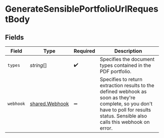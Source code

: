 # GenerateSensiblePortfolioUrlRequestBody


## Fields

| Field                                                                                                                                                                               | Type                                                                                                                                                                                | Required                                                                                                                                                                            | Description                                                                                                                                                                         |
| ----------------------------------------------------------------------------------------------------------------------------------------------------------------------------------- | ----------------------------------------------------------------------------------------------------------------------------------------------------------------------------------- | ----------------------------------------------------------------------------------------------------------------------------------------------------------------------------------- | ----------------------------------------------------------------------------------------------------------------------------------------------------------------------------------- |
| `types`                                                                                                                                                                             | *string*[]                                                                                                                                                                          | :heavy_check_mark:                                                                                                                                                                  | Specifies the document types contained in the PDF portfolio.                                                                                                                        |
| `webhook`                                                                                                                                                                           | [shared.Webhook](../../models/shared/webhook.md)                                                                                                                                    | :heavy_minus_sign:                                                                                                                                                                  | Specifies to return extraction results to the defined webhook as soon as they're complete, so you don't have to poll for results status. Sensible also calls this webhook on error. |